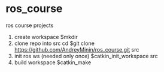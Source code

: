 # ros_course
ros course projects

1. create workspace
    $mkdir <workspace>
2. clone repo into <workspace> src
    cd <workspace>
    $git clone https://github.com/AndreyMinin/ros_course.git src
3. init ros ws (needed only once)
    $catkin_init_workspace src
4. build workspace
    $catkin_make
